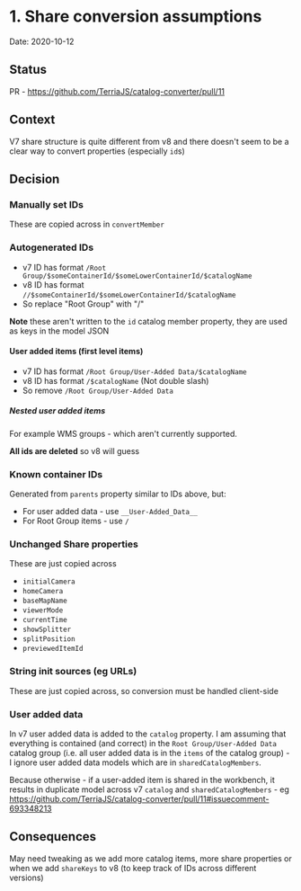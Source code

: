 # 1. Share conversion assumptions

Date: 2020-10-12

## Status

PR - https://github.com/TerriaJS/catalog-converter/pull/11

## Context

V7 share structure is quite different from v8 and there doesn't seem to be a clear way to convert properties (especially `id`s)

## Decision

### Manually set IDs

These are copied across in `convertMember`

### Autogenerated IDs

- v7 ID has format `/Root Group/$someContainerId/$someLowerContainerId/$catalogName`
- v8 ID has format `//$someContainerId/$someLowerContainerId/$catalogName`
- So replace "Root Group" with "/"

**Note** these aren't written to the `id` catalog member property, they are used as keys in the model JSON

#### User added items (first level items)

- v7 ID has format `/Root Group/User-Added Data/$catalogName`
- v8 ID has format `/$catalogName` (Not double slash)
- So remove `/Root Group/User-Added Data`

##### Nested user added items

For example WMS groups - which aren't currently supported.

**All ids are deleted** so v8 will guess

### Known container IDs

Generated from `parents` property similar to IDs above, but:

- For user added data - use `__User-Added_Data__`
- For Root Group items - use `/`

### Unchanged Share properties

These are just copied across

- `initialCamera`
- `homeCamera`
- `baseMapName`
- `viewerMode`
- `currentTime`
- `showSplitter`
- `splitPosition`
- `previewedItemId`

### String init sources (eg URLs)

These are just copied across, so conversion must be handled client-side

### User added data

In v7 user added data is added to the `catalog` property. I am assuming that everything is contained (and correct) in the `Root Group/User-Added Data` catalog group (i.e. all user added data is in the `items` of the catalog group) - I ignore user added data models which are in `sharedCatalogMembers`.

Because otherwise - if a user-added item is shared in the workbench, it results in duplicate model across v7 `catalog` and `sharedCatalogMembers` - eg https://github.com/TerriaJS/catalog-converter/pull/11#issuecomment-693348213

## Consequences

May need tweaking as we add more catalog items, more share properties or when we add `shareKeys` to v8 (to keep track of IDs across different versions)
